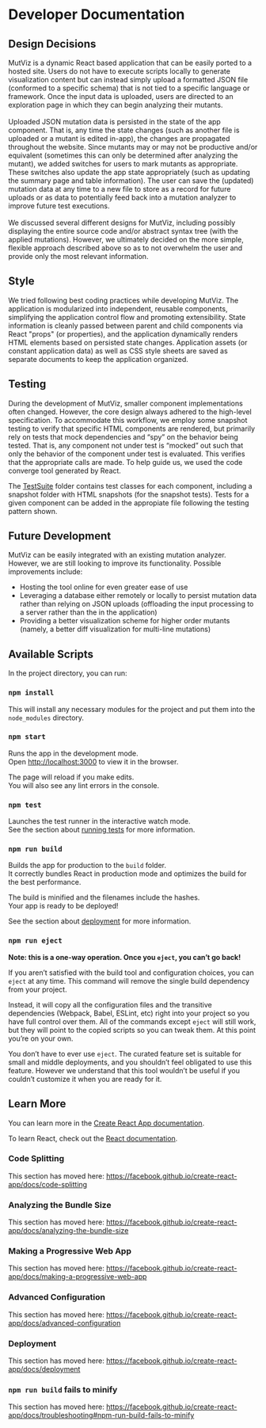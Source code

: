 # Developer Documentation

## Design Decisions

MutViz is a dynamic React based application that can be easily ported to a hosted site. Users do not have to execute scripts locally to generate visualization content but can instead simply upload a formatted JSON file (conformed to a specific schema) that is not tied to a specific language or framework. Once the input data is uploaded, users are directed to an exploration page in which they can begin analyzing their mutants.<br><br>
Uploaded JSON mutation data is persisted in the state of the app component. That is, any time the state changes (such as another file is uploaded or a mutant is edited in-app), the changes are propagated throughout the website. Since mutants may or may not be productive and/or equivalent (sometimes this can only be determined after analyzing the mutant), we added switches for users to mark mutants as appropriate. These switches also update the app state appropriately (such as updating the summary page and table information). The user can save the (updated) mutation data at any time to a new file to store as a record for future uploads or as data to potentially feed back into a mutation analyzer to improve future test executions.<br><br>
We discussed several different designs for MutViz, including possibly displaying the entire source code and/or abstract syntax tree (with the applied mutations). However, we ultimately decided on the more simple, flexible approach described above so as to not overwhelm the user and provide only the most relevant information.

## Style

We tried following best coding practices while developing MutViz. The application is modularized into independent, reusable components, simplifying the application control flow and promoting extensibility. State information is cleanly passed between parent and child components via React "props" (or properties), and the application dynamically renders HTML elements based on persisted state changes. Application assets (or constant application data) as well as CSS style sheets are saved as separate documents to keep the application organized.

## Testing

During the development of MutViz, smaller component implementations often changed. However, the core design always adhered to the high-level specification. To accommodate this workflow, we employ some snapshot testing to verify that specific HTML components are rendered, but primarily rely on tests that mock dependencies and “spy” on the behavior being tested. That is, any component not under test is “mocked” out such that only the behavior of the component under test is evaluated. This verifies that the appropriate calls are made. To help guide us, we used the code converge tool generated by React.

The [TestSuite](../TestSuite/) folder contains test classes for each component, including a snapshot folder with HTML snapshots (for the snapshot tests). Tests for a given component can be added in the appropiate file following the testing pattern shown.

## Future Development

MutViz can be easily integrated with an existing mutation analyzer. However, we are still looking to improve its functionality. Possible improvements include:
- Hosting the tool online for even greater ease of use
- Leveraging a database either remotely or locally to persist mutation data rather than relying on JSON uploads (offloading the input processing to a server rather than the in the application)
- Providing a better visualization scheme for higher order mutants (namely, a better diff visualization for multi-line mutations)

## Available Scripts

In the project directory, you can run:

### `npm install`

This will install any necessary modules for the project and put them into the `node_modules` directory.

### `npm start`

Runs the app in the development mode.<br>
Open [http://localhost:3000](http://localhost:3000) to view it in the browser.

The page will reload if you make edits.<br>
You will also see any lint errors in the console.

### `npm test`

Launches the test runner in the interactive watch mode.<br>
See the section about [running tests](https://facebook.github.io/create-react-app/docs/running-tests) for more information.

### `npm run build`

Builds the app for production to the `build` folder.<br>
It correctly bundles React in production mode and optimizes the build for the best performance.

The build is minified and the filenames include the hashes.<br>
Your app is ready to be deployed!

See the section about [deployment](https://facebook.github.io/create-react-app/docs/deployment) for more information.

### `npm run eject`

**Note: this is a one-way operation. Once you `eject`, you can’t go back!**

If you aren’t satisfied with the build tool and configuration choices, you can `eject` at any time. This command will remove the single build dependency from your project.

Instead, it will copy all the configuration files and the transitive dependencies (Webpack, Babel, ESLint, etc) right into your project so you have full control over them. All of the commands except `eject` will still work, but they will point to the copied scripts so you can tweak them. At this point you’re on your own.

You don’t have to ever use `eject`. The curated feature set is suitable for small and middle deployments, and you shouldn’t feel obligated to use this feature. However we understand that this tool wouldn’t be useful if you couldn’t customize it when you are ready for it.

## Learn More

You can learn more in the [Create React App documentation](https://facebook.github.io/create-react-app/docs/getting-started).

To learn React, check out the [React documentation](https://reactjs.org/).

### Code Splitting

This section has moved here: https://facebook.github.io/create-react-app/docs/code-splitting

### Analyzing the Bundle Size

This section has moved here: https://facebook.github.io/create-react-app/docs/analyzing-the-bundle-size

### Making a Progressive Web App

This section has moved here: https://facebook.github.io/create-react-app/docs/making-a-progressive-web-app

### Advanced Configuration

This section has moved here: https://facebook.github.io/create-react-app/docs/advanced-configuration

### Deployment

This section has moved here: https://facebook.github.io/create-react-app/docs/deployment

### `npm run build` fails to minify

This section has moved here: https://facebook.github.io/create-react-app/docs/troubleshooting#npm-run-build-fails-to-minify